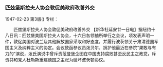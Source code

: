 ### 匹兹堡斯拉夫人协会敦促美政府改善外交

1947-02-23
第3版()
专栏：

　　匹兹堡斯拉夫人协会敦促美政府改善外交
    【新华社延安廿一日电】据纽约十八日讯：匹兹堡美国斯拉夫人协会，十六日各领袖所举行之会议，顷发表声明一件，敦促美国对波兰及其他解放国家采取和好态度，并履行波茨顿关于肃清德国军国主义及纳粹主义的协定。会议致函参议员泼贝尔，拥护他最近在参院“果敢与有力的”演说，泼氏演说中曾斥责范登堡企图在中国支持腐败甚至反民主之政党，斥责共和党人杜勒斯重建德国之主张为破坏波茨顿协议。
